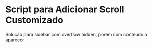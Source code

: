 # Script para Adicionar Scroll Customizado

Solução para sidebar com overflow hidden, porém com conteúdo a aparecer